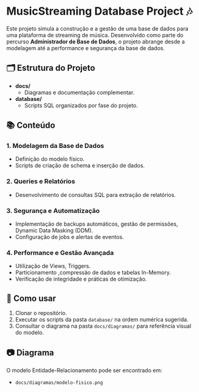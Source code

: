 # MusicStreaming Database Project 🎶

Este projeto simula a construção e a gestão de uma base de dados para uma plataforma de streaming de música. Desenvolvido como parte do percurso **Administrador de Base de Dados**, o projeto abrange desde a modelagem até a performance e segurança da base de dados.

## 🗂️ Estrutura do Projeto

- **docs/**
  - Diagramas e documentação complementar.
- **database/**
  - Scripts SQL organizados por fase do projeto.

## 📚 Conteúdo

### 1. Modelagem da Base de Dados
- Definição do modelo físico.
- Scripts de criação de schema e inserção de dados.

### 2. Queries e Relatórios
- Desenvolvimento de consultas SQL para extração de relatórios.

### 3. Segurança e Automatização
- Implementação de backups automáticos, gestão de permissões, Dynamic Data Masking (DDM).
- Configuração de jobs e alertas de eventos.

### 4. Performance e Gestão Avançada
- Utilização de Views, Triggers.
- Particionamento ,compressão de dados e tabelas In-Memory.
- Verificação de integridade e práticas de otimização.

## 🚀 Como usar

1. Clonar o repositório.
2. Executar os scripts da pasta `database/` na ordem numérica sugerida.
3. Consultar o diagrama na pasta `docs/diagramas/` para referência visual do modelo.

## 📷 Diagrama

O modelo Entidade-Relacionamento pode ser encontrado em:
- `docs/diagramas/modelo-fisico.png`

